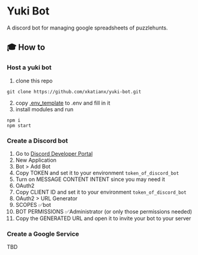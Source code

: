 # Yuki Bot

A discord bot for managing google spreadsheets of puzzlehunts.

## :mortar_board: How to

### Host a yuki bot

1. clone this repo

```Shell
git clone https://github.com/xkatianx/yuki-bot.git
```

2. copy [.env_template](.env_template) to .env and fill in it
3. install modules and run

```Shell
npm i
npm start
```

### Create a Discord bot

1. Go to [Discord Developer Portal](https://discord.com/developers/applications)
2. New Application
3. Bot > Add Bot
4. Copy TOKEN and set it to your environment `token_of_discord_bot`
5. Turn on MESSAGE CONTENT INTENT since you may need it
6. OAuth2
7. Copy CLIENT ID and set it to your environment `token_of_discord_bot`
8. OAuth2 > URL Generator
9. SCOPES ✅bot
10. BOT PERMISSIONS ✅Administrator (or only those permissions needed)
11. Copy the GENERATED URL and open it to invite your bot to your server

### Create a Google Service

TBD
